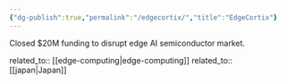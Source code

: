 ```yaml
---
{"dg-publish":true,"permalink":"/edgecortix/","title":"EdgeCortix"}
---
```



Closed $20M funding to disrupt edge AI semiconductor market.

related_to:: [[edge-computing\|edge-computing]]
related_to:: [[japan\|Japan]]
